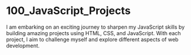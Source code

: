 # 100_JavaScript_Projects
 I am embarking on an exciting journey to sharpen my JavaScript skills by building amazing projects using HTML, CSS, and JavaScript. With each project, I aim to challenge myself and explore different aspects of web development.
